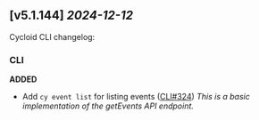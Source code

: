 ## [v5.1.144] _2024-12-12_

Cycloid CLI changelog:

### CLI
**ADDED**
- Add `cy event list` for listing events ([CLI#324])
*This is a basic implementation of the getEvents API endpoint.*

[CLI#324]: https://github.com/cycloidio/cycloid-cli/pull/324
